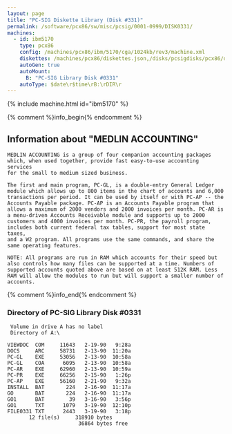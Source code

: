 ```yaml
---
layout: page
title: "PC-SIG Diskette Library (Disk #331)"
permalink: /software/pcx86/sw/misc/pcsig/0001-0999/DISK0331/
machines:
  - id: ibm5170
    type: pcx86
    config: /machines/pcx86/ibm/5170/cga/1024kb/rev3/machine.xml
    diskettes: /machines/pcx86/diskettes.json,/disks/pcsigdisks/pcx86/diskettes.json
    autoGen: true
    autoMount:
      B: "PC-SIG Library Disk #0331"
    autoType: $date\r$time\rB:\rDIR\r
---
```


{% include machine.html id="ibm5170" %}

{% comment %}info_begin{% endcomment %}

## Information about "MEDLIN ACCOUNTING"

    MEDLIN ACCOUNTING is a group of four companion accounting packages
    which, when used together, provide fast easy-to-use accounting services
    for the small to medium sized business.
    
    The first and main program, PC-GL, is a double-entry General Ledger
    module which allows up to 800 items in the chart of accounts and 6,000
    transactions per period. It can be used by itself or with PC-AP -- the
    Accounts Payable package. PC-AP is an Accounts Payable program that
    allows a maximum of 2000 vendors and 2000 invoices per month. PC-AR is
    a menu-driven Accounts Receivable module and supports up to 2000
    customers and 4000 invoices per month. PC-PR, the payroll program,
    includes both current federal tax tables, support for most state taxes,
    and a W2 program. All programs use the same commands, and share the
    same operating features.
    
    NOTE: All programs are run in RAM which accounts for their speed but
    also controls how many files can be supported at a time. Numbers of
    supported accounts quoted above are based on at least 512K RAM. Less
    RAM will allow the modules to run but will support a smaller number of
    accounts.
{% comment %}info_end{% endcomment %}


### Directory of PC-SIG Library Disk #0331

     Volume in drive A has no label
     Directory of A:\

    VIEWDOC  COM     11643   2-19-90   9:28a
    DOCS     ARC     58731   2-13-90  11:20a
    PC-GL    EXE     53056   2-13-90  10:58a
    PC-GL    COA      6095   2-13-90  10:58a
    PC-AR    EXE     62960   2-13-90  10:59a
    PC-PR    EXE     66256   2-15-90   1:26p
    PC-AP    EXE     56160   2-21-90   9:32a
    INSTALL  BAT       224   2-16-90  11:17a
    GO       BAT       224   2-16-90  11:17a
    GO1      BAT        39   3-16-90   3:56p
    GO1      TXT      1079   3-19-90  12:10p
    FILE0331 TXT      2443   3-19-90   3:18p
           12 file(s)     318910 bytes
                           36864 bytes free
